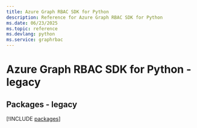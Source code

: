 ```yaml
---
title: Azure Graph RBAC SDK for Python
description: Reference for Azure Graph RBAC SDK for Python
ms.date: 06/23/2025
ms.topic: reference
ms.devlang: python
ms.service: graphrbac
---
```

# Azure Graph RBAC SDK for Python - legacy
## Packages - legacy
[!INCLUDE [packages](graph-rbac-index.md)]